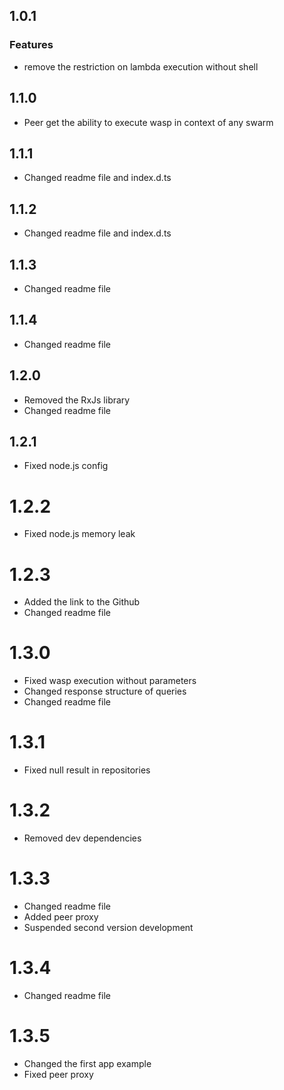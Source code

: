 ## 1.0.1

### Features
* remove the restriction on lambda execution without shell

## 1.1.0
* Peer get the ability to execute wasp in context of any swarm

## 1.1.1
* Changed readme file and index.d.ts

## 1.1.2
* Changed readme file and index.d.ts

## 1.1.3
* Changed readme file

## 1.1.4
* Changed readme file

## 1.2.0
* Removed the RxJs library
* Changed readme file

## 1.2.1
* Fixed node.js config

# 1.2.2
* Fixed node.js memory leak

# 1.2.3
* Added the link to the Github
* Changed readme file

# 1.3.0
* Fixed wasp execution without parameters
* Changed response structure of queries
* Changed readme file

# 1.3.1
* Fixed null result in repositories

# 1.3.2
* Removed dev dependencies

# 1.3.3
* Changed readme file
* Added peer proxy
* Suspended second version development

# 1.3.4
* Changed readme file

# 1.3.5
* Changed the first app example
* Fixed peer proxy
